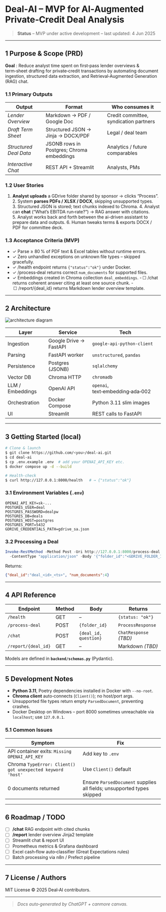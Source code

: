 # Deal‑AI – MVP for AI‑Augmented Private‑Credit Deal Analysis

> **Status** – MVP under active development – last updated: 4 Jun 2025

---

## 1 Purpose & Scope (PRD)

**Goal** : Reduce analyst time spent on first‑pass lender overviews & term‑sheet drafting for private‑credit transactions by automating document ingestion, structured data extraction, and Retrieval‑Augmented Generation (RAG) chat.

### 1.1 Primary Outputs

| Output                 | Format                                    | Who consumes it                        |
| ---------------------- | ----------------------------------------- | -------------------------------------- |
| *Lender Overview*      | Markdown → PDF / Google Doc               | Credit committee, syndication partners |
| *Draft Term Sheet*     | Structured JSON → Jinja → DOCX/PDF        | Legal / deal team                      |
| *Structured Deal Data* | JSONB rows in Postgres; Chroma embeddings | Analytics / future comparables         |
| *Interactive Chat*     | REST API + Streamlit                      | Analysts, PMs                          |

### 1.2 User Stories

1. **Analyst uploads** a GDrive folder shared by sponsor → clicks “Process”.
   2. System **parses PDFs / XLSX / DOCX**, skipping unsupported types.
   3. Structured JSON is stored; text chunks indexed to Chroma.
   4. Analyst can **chat** (“What’s EBITDA run‑rate?”) → RAG answer with citations.
   5. Analyst works back and forth between the ai-driven assistant to prepare data and outputs.
   6. Human tweaks terms & exports DOCX / PDF for committee deck.

### 1.3 Acceptance Criteria (MVP)

* ✓ Parse ≥ 80 % of PDF text & Excel tables without runtime errors.
* ✓ Zero unhandled exceptions on unknown file types – skipped gracefully.
* ✓ /health endpoint returns `{"status":"ok"}` under Docker.
* ✓ /process‑deal returns correct `num_documents` for supported files.
* ✓ Embeddings created in Chroma collection `deal_embeddings`.
  - ☐ /chat returns coherent answer citing at least one source chunk.
  - ☐ /report/{deal\_id} returns Markdown lender overview template.

---

## 2 Architecture

![architecture diagram](docs/architecture.svg)

| Layer            | Service                | Tech                             |
| ---------------- | ---------------------- | -------------------------------- |
| Ingestion        | Google Drive → FastAPI | `google‑api‑python‑client`       |
| Parsing          | FastAPI worker         | `unstructured`, `pandas`         |
| Persistence      | Postgres (JSONB)       | `sqlalchemy`                     |
| Vector DB        | Chroma HTTP            | `chromadb`                       |
| LLM / Embeddings | OpenAI API             | `openai`, text‑embedding‑ada‑002 |
| Orchestration    | Docker Compose         | Python 3.11 slim images          |
| UI               | Streamlit              | REST calls to FastAPI            |

---

## 3 Getting Started (local)

```bash
# Clone & launch
$ git clone https://github.com/<you>/deal-ai.git
$ cd deal-ai
$ cp .env.example .env  # add your OPENAI_API_KEY etc.
$ docker compose up -d --build

# Health‑check
$ curl http://127.0.0.1:8000/health   # → {"status":"ok"}
```

### 3.1 Environment Variables (`.env`)

```
OPENAI_API_KEY=sk-...
POSTGRES_USER=deal
POSTGRES_PASSWORD=dealpw
POSTGRES_DB=deals
POSTGRES_HOST=postgres
POSTGRES_PORT=5432
GDRIVE_CREDENTIALS_PATH=gdrive_sa.json
```

### 3.2 Processing a Deal

```powershell
Invoke-RestMethod -Method Post -Uri http://127.0.0.1:8000/process-deal `
  -ContentType "application/json" -Body '{"folder_id":"<GDRIVE_FOLDER_ID>"}'
```

Returns:

```json
{"deal_id":"deal_<id>_<ts>", "num_documents":4}
```

---

## 4 API Reference

| Endpoint            | Method | Body                  | Returns                |
| ------------------- | ------ | --------------------- | ---------------------- |
| `/health`           | GET    | –                     | `{status: "ok"}`       |
| `/process-deal`     | POST   | `{folder_id}`         | `ProcessResponse`      |
| `/chat`             | POST   | `{deal_id, question}` | `ChatResponse` *(TBD)* |
| `/report/{deal_id}` | GET    | –                     | Markdown *(TBD)*       |

Models are defined in **`backend/schemas.py`** (Pydantic).

---

## 5 Development Notes

* **Python 3.11**, Poetry dependencies installed in Docker with `--no-root`.
* **Chroma client** auto‑connects (`Client()`); no host/port args.
* Unsupported file types return empty `ParsedDocument`, preventing crashes.
* Docker Desktop on Windows – port 8000 sometimes unreachable via `localhost`; use `127.0.0.1`.

### 5.1 Common Issues

| Symptom                                                    | Fix                                                                    |
| ---------------------------------------------------------- | ---------------------------------------------------------------------- |
| API container exits: `Missing OPENAI_API_KEY`              | Add key to `.env`                                                      |
| Chroma `TypeError: Client() got unexpected keyword 'host'` | Use `Client()` default                                                 |
| 0 documents returned                                       | Ensure `ParsedDocument` supplies all fields; unsupported types skipped |

---

## 6 Roadmap / TODO

* [ ] **/chat** RAG endpoint with cited chunks
* [ ] **/report** lender overview Jinja2 template
* [ ] Streamlit chat & report UI
* [ ] Prometheus metrics & Grafana dashboard
* [ ] Excel cash‑flow auto‑classifier (Great Expectations rules)
* [ ] Batch processing via n8n / Prefect pipeline

---

## 7 License / Authors

MIT License © 2025 Deal‑AI contributors.

---

> *Docs auto‑generated by ChatGPT + canmore canvas.*
